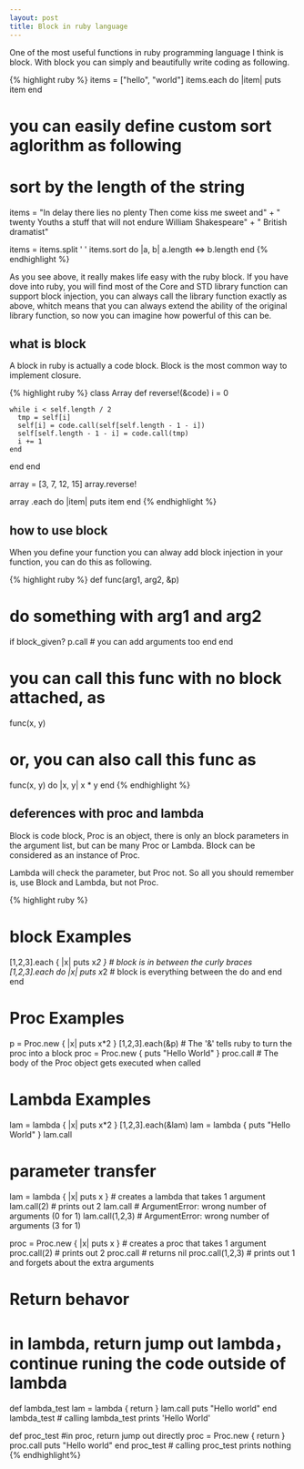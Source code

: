 ```yaml
---
layout: post
title: Block in ruby language
---
```


One of the most useful functions in ruby programming language I think is block. With block
you can simply and beautifully write coding as following.

{% highlight ruby %}
items = ["hello", "world"]
items.each do |item|
  puts item
end

# you can easily define custom sort aglorithm as following
# sort by the length of the string

items = "In delay there lies no plenty Then come kiss me sweet and" + 
  " twenty Youths a stuff that will not endure William Shakespeare" +
  " British dramatist"

items = items.split ' '
items.sort do |a, b|
  a.length <=> b.length
end
{% endhighlight %}

As you see above, it really makes life easy with the ruby block. If you have dove into ruby,
you will find most of the Core and STD library function can support block injection, you can always
call the library function exactly as above, whitch means that you can always extend the ability of
the original library function, so now you can imagine how powerful of this can be.

what is block
-------------
A block in ruby is actually a code block. Block is the most common way to implement closure.

{% highlight ruby %}
class Array
  def reverse!(&code)
    i = 0

    while i < self.length / 2
      tmp = self[i]
      self[i] = code.call(self[self.length - 1 - i])
      self[self.length - 1 - i] = code.call(tmp)
      i += 1
    end
  end
end

array = [3, 7, 12, 15]
array.reverse!

array .each do |item|
  puts item
end
{% endhighlight %}

how to use block
----------------
When you define your function you can alway add block injection in your function, you can do this as 
following.

{% highlight ruby %}
def func(arg1, arg2, &p)
  # do something with arg1 and arg2

  if block_given?
    p.call # you can add arguments too
  end
end

# you can call this func with no block attached, as
func(x, y)

# or, you can also call this func as
func(x, y) do |x, y|
  x * y
end
{% endhighlight %}

deferences with proc and lambda
-------------------------------
Block is code block, Proc is an object, there is only an block parameters in the argument list, but
can be many Proc or Lambda. Block can be considered as an instance of Proc.

Lambda will check the parameter, but Proc not. So all you should remember is, use Block and Lambda, but
not Proc.

{% highlight ruby %}
# block Examples 
[1,2,3].each { |x| puts x*2 } # block is in between the curly braces
[1,2,3].each do |x| puts x*2 # block is everything between the do and end end

# Proc Examples
p = Proc.new { |x| puts x*2 } 
[1,2,3].each(&p) # The '&' tells ruby to turn the proc into a block 
proc = Proc.new { puts "Hello World" } 
proc.call # The body of the Proc object gets executed when called 

# Lambda Examples 
lam = lambda { |x| puts x*2 } 
[1,2,3].each(&lam) 
lam = lambda { puts "Hello World" } 
lam.call

# parameter transfer 
lam = lambda { |x| puts x } # creates a lambda that takes 1 argument
lam.call(2) # prints out 2 
lam.call # ArgumentError: wrong number of arguments (0 for 1) 
lam.call(1,2,3) # ArgumentError: wrong number of arguments (3 for 1) 

proc = Proc.new { |x| puts x } # creates a proc that takes 1 argument
proc.call(2) # prints out 2
proc.call # returns nil 
proc.call(1,2,3) # prints out 1 and forgets about the extra arguments

# Return behavor
# in lambda, return jump out lambda，continue runing the code outside of lambda

def lambda_test 
  lam = lambda { return } 
  lam.call puts "Hello world" 
end 
lambda_test # calling lambda_test prints 'Hello World'

def proc_test 
#in proc, return jump out directly
  proc = Proc.new { return } 
  proc.call 
  puts "Hello world"
end 
proc_test # calling proc_test prints nothing
{% endhighlight%}
